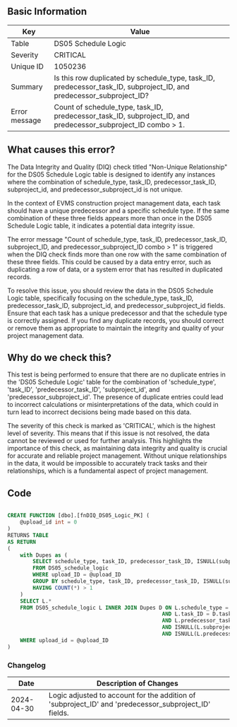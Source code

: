 ## Basic Information

| Key           | Value                                                                                                                |
| ------------- | -------------------------------------------------------------------------------------------------------------------- |
| Table         | DS05 Schedule Logic                                                                                                  |
| Severity      | CRITICAL                                                                                                                |
| Unique ID     | 1050236                                                                                                              |
| Summary       | Is this row duplicated by schedule_type, task_ID, predecessor_task_ID, subproject_ID, and predecessor_subproject_ID? |
| Error message | Count of schedule_type, task_ID, predecessor_task_ID, subproject_ID, and predecessor_subproject_ID combo > 1.        |

## What causes this error?

The Data Integrity and Quality (DIQ) check titled "Non-Unique Relationship" for the DS05 Schedule Logic table is designed to identify any instances where the combination of schedule_type, task_ID, predecessor_task_ID, subproject_id, and predecessor_subproject_id is not unique.

In the context of EVMS construction project management data, each task should have a unique predecessor and a specific schedule type. If the same combination of these three fields appears more than once in the DS05 Schedule Logic table, it indicates a potential data integrity issue.

The error message "Count of schedule_type, task_ID, predecessor_task_ID, subproject_ID, and predecessor_subproject_ID combo > 1" is triggered when the DIQ check finds more than one row with the same combination of these three fields. This could be caused by a data entry error, such as duplicating a row of data, or a system error that has resulted in duplicated records.

To resolve this issue, you should review the data in the DS05 Schedule Logic table, specifically focusing on the schedule_type, task_ID, predecessor_task_ID, subproject_id, and predecessor_subproject_id fields. Ensure that each task has a unique predecessor and that the schedule type is correctly assigned. If you find any duplicate records, you should correct or remove them as appropriate to maintain the integrity and quality of your project management data.

## Why do we check this?

This test is being performed to ensure that there are no duplicate entries in the 'DS05 Schedule Logic' table for the combination of 'schedule_type', 'task_ID', 'predecessor_task_ID', 'subproject_id', and 'predecessor_subproject_id'. The presence of duplicate entries could lead to incorrect calculations or misinterpretations of the data, which could in turn lead to incorrect decisions being made based on this data.

The severity of this check is marked as 'CRITICAL', which is the highest level of severity. This means that if this issue is not resolved, the data cannot be reviewed or used for further analysis. This highlights the importance of this check, as maintaining data integrity and quality is crucial for accurate and reliable project management. Without unique relationships in the data, it would be impossible to accurately track tasks and their relationships, which is a fundamental aspect of project management.

## Code

```sql

CREATE FUNCTION [dbo].[fnDIQ_DS05_Logic_PK] (
	@upload_id int = 0
)
RETURNS TABLE
AS RETURN
(
	with Dupes as (
		SELECT schedule_type, task_ID, predecessor_task_ID, ISNULL(subproject_ID,'') SubP, ISNULL(predecessor_subproject_ID,'') PSubP
		FROM DS05_schedule_logic
		WHERE upload_ID = @upload_ID
		GROUP BY schedule_type, task_ID, predecessor_task_ID, ISNULL(subproject_ID,''), ISNULL(predecessor_subproject_ID,'')
		HAVING COUNT(*) > 1
	)
	SELECT L.*
	FROM DS05_schedule_logic L INNER JOIN Dupes D ON L.schedule_type = D.schedule_type
												 AND L.task_ID = D.task_ID
												 AND L.predecessor_task_ID = D.predecessor_task_ID
												 AND ISNULL(L.subproject_ID,'') = D.SubP
												 AND ISNULL(L.predecessor_subproject_ID,'') = D.PSubP
	WHERE upload_id = @upload_ID
)
```

### Changelog

| Date       | Description of Changes                                                                                |
| ---------- | ----------------------------------------------------------------------------------------------------- |
| 2024-04-30 | Logic adjusted to account for the addition of 'subproject_ID' and 'predecessor_subproject_ID' fields. |
